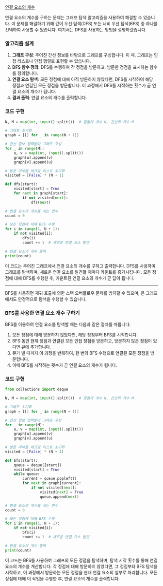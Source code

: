 [연결 요소의 개수](https://wikidocs.net/206355)

연결 요소의 개수를 구하는 문제는 그래프 탐색 알고리즘을 사용하여 해결할 수 있습니다. 이 문제를 해결하기 위해 깊이 우선 탐색(DFS) 또는 너비 우선 탐색(BFS) 중 하나를 선택하여 사용할 수 있습니다. 여기서는 DFS를 사용하는 방법을 설명하겠습니다.

### 알고리즘 설계

1. **그래프 구성**: 주어진 간선 정보를 바탕으로 그래프를 구성합니다. 이 때, 그래프는 인접 리스트나 인접 행렬로 표현할 수 있습니다.
2. **DFS 함수 정의**: DFS를 수행하여 각 정점을 방문하고, 방문한 정점을 표시하는 함수를 정의합니다.
3. **연결 요소 탐색**: 모든 정점에 대해 아직 방문하지 않았다면, DFS를 시작하여 해당 정점과 연결된 모든 정점을 방문합니다. 이 과정에서 DFS를 시작하는 횟수가 곧 연결 요소의 개수가 됩니다.
4. **결과 출력**: 연결 요소의 개수를 출력합니다.

### 코드 구현

```python
N, M = map(int, input().split())  # 정점의 개수 N, 간선의 개수 M

# 그래프 초기화
graph = [[] for _ in range(N + 1)]

# 간선 정보 입력받아 그래프 구성
for _ in range(M):
    u, v = map(int, input().split())
    graph[u].append(v)
    graph[v].append(u)

# 방문 여부를 체크할 리스트 초기화
visited = [False] * (N + 1)

def dfs(start):
    visited[start] = True
    for next in graph[start]:
        if not visited[next]:
            dfs(next)

# 연결 요소의 개수를 세는 변수
count = 0

# 모든 정점에 대해 DFS 수행
for i in range(1, N + 1):
    if not visited[i]:
        dfs(i)
        count += 1  # 새로운 연결 요소 발견

# 연결 요소의 개수 출력
print(count)
```

이 코드는 주어진 그래프에서 연결 요소의 개수를 구하고 출력합니다. DFS를 사용하여 그래프를 탐색하며, 새로운 연결 요소를 발견할 때마다 카운트를 증가시킵니다. 모든 정점에 대해 DFS를 수행한 후, 카운트된 연결 요소의 개수가 곧 답이 됩니다.

---

BFS를 사용하면 재귀 호출에 의한 스택 오버플로우 문제를 방지할 수 있으며, 큰 그래프에서도 안정적으로 탐색을 수행할 수 있습니다.

### BFS를 사용한 연결 요소 개수 구하기

BFS를 이용하여 연결 요소를 탐색할 때는 다음과 같은 절차를 따릅니다:

1. 모든 정점에 대해 방문하지 않았다면, 해당 정점부터 BFS를 시작합니다.
2. BFS 동안 현재 정점과 연결된 모든 인접 정점을 방문하고, 방문하지 않은 정점이 있다면 큐에 추가합니다.
3. 큐가 빌 때까지 이 과정을 반복하여, 한 번의 BFS 수행으로 연결된 모든 정점을 방문합니다.
4. 이때 BFS를 시작하는 횟수가 곧 연결 요소의 개수가 됩니다.

### 코드 구현

```python
from collections import deque

N, M = map(int, input().split())  # 정점의 개수 N, 간선의 개수 M

# 그래프 초기화
graph = [[] for _ in range(N + 1)]

# 간선 정보 입력받아 그래프 구성
for _ in range(M):
    u, v = map(int, input().split())
    graph[u].append(v)
    graph[v].append(u)

# 방문 여부를 체크할 리스트 초기화
visited = [False] * (N + 1)

def bfs(start):
    queue = deque([start])
    visited[start] = True
    while queue:
        current = queue.popleft()
        for next in graph[current]:
            if not visited[next]:
                visited[next] = True
                queue.append(next)

# 연결 요소의 개수를 세는 변수
count = 0

# 모든 정점에 대해 BFS 수행
for i in range(1, N + 1):
    if not visited[i]:
        bfs(i)
        count += 1  # 새로운 연결 요소 발견

# 연결 요소의 개수 출력
print(count)
```

이 코드는 BFS를 사용하여 그래프의 모든 정점을 탐색하며, 탐색 시작 횟수를 통해 연결 요소의 개수를 계산합니다. 각 정점에 대해 방문하지 않았다면, 그 정점부터 BFS 탐색을 시작하고, 이 과정에서 방문하는 모든 정점을 현재 연결 요소의 일부로 처리합니다. 모든 정점에 대해 이 작업을 수행한 후, 연결 요소의 개수를 출력합니다.